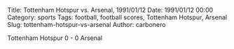Title: Tottenham Hotspur vs. Arsenal, 1991/01/12
Date: 1991/01/12 00:00
Category: sports
Tags: football, football scores, Tottenham Hotspur, Arsenal
Slug: tottenham-hotspur-vs-arsenal
Author: carbonero


Tottenham Hotspur 0 - 0 Arsenal
